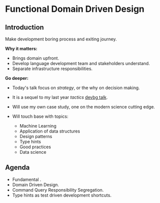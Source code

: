 # Functional Domain Driven Design

## Introduction

Make development boring process and exiting journey.

**Why it matters:**

- Brings domain upfront.
- Develop language development team and stakeholders understand.
- Separate infrastructure responsibilities.

**Go deeper:**

- Today's talk focus on *strategy*, or the why on decision making.
- It is a sequel to my last year *tactics* [devbg talk](https://github.com/dpopchev/gilded-rose-kata).
- Will use my own case study, one on the modern science cutting edge.
- Will touch base with topics:

  - Machine Learning
  - Application of data structures
  - Design patterns
  - Type hints
  - Good practices
  - Data science

## Agenda

- Fundamental .
- Domain Driven Design.
- Command Query Responsibility Segregation.
- Type hints as test driven development shortcuts.
